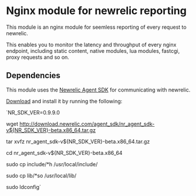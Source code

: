 Nginx module for newrelic reporting
===================================

This module is an nginx module for seemless reporting of every request to newrelic.

This enables you to monitor the latency and throughput of every nginx endpoint, including static content, native modules, lua modules, fastcgi, proxy requests and so on.

Dependencies
------------
This module uses the [Newrelic Agent SDK](https://docs.newrelic.com/docs/agent-sdk/agent-sdk) for communicating with newrelic. 

[Download](http://download.newrelic.com/agent_sdk/) and install it by running the following:

`NR_SDK_VER=0.9.9.0

wget http://download.newrelic.com/agent_sdk/nr_agent_sdk-v${NR_SDK_VER}-beta.x86_64.tar.gz

tar xvfz nr_agent_sdk-v${NR_SDK_VER}-beta.x86_64.tar.gz

cd nr_agent_sdk-v${NR_SDK_VER}-beta.x86_64

sudo cp include/*h /usr/local/include/

sudo cp lib/*so /usr/local/lib/

sudo ldconfig`

